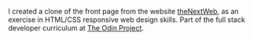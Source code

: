 I created a clone of the front page from the website [theNextWeb](http://thenextweb.com), as an exercise in HTML/CSS responsive web design skills. Part of the full stack developer curriculum at [The Odin Project](http://theOdinProject.org).